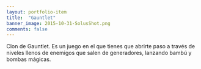 ```yaml
---
layout: portfolio-item
title:  "Gauntlet"
banner_image: 2015-10-31-SolusShot.png
comments: false
---
```


Clon de Gauntlet. Es un juego en el que tienes que abrirte paso a través de niveles llenos de enemigos que salen de generadores, lanzando bambú y bombas mágicas.